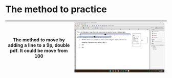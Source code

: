 # The method to practice

| The method to move by adding a line to a 9p, double pdf. It could be move from 100 | ![right way](image.png) |
|----------|----------|

